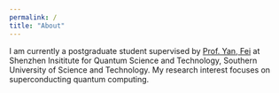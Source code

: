 ```yaml
---
permalink: /
title: "About"
---
```



I am currently a postgraduate student supervised by [Prof. Yan, Fei][yan-fei] at Shenzhen Insititute for Quantum Science and Technology, Southern University of Science and Technology. My research interest focuses on superconducting quantum computing. 

[yan-fei]: https://scholar.google.com/citations?hl=en&user=GRj9Hk0AAAAJ&view_op=list_works&sortby=pubdate